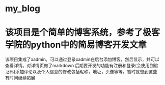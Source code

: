 # my_blog
# 该项目是个简单的博客系统，参考了极客学院的python中的简易博客开发文章
该项目集成了xadmin，可以通过登录xadmin在后台添加博客，然后显示，并可以查看详情。对详情页做了markdown
后期要开发的功能有注册和登录(会使用到验证码)添加评论以及个人信息的修改包括昵称，地址，头像等等。暂时就想到这些有时间继续拓展
